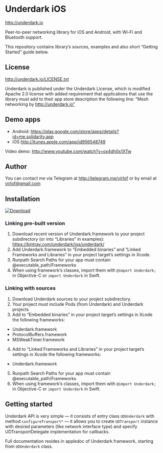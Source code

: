 # Underdark iOS
http://underdark.io

Peer-to-peer networking library for iOS and Android, with Wi-Fi and Bluetooth support.

This repository contains library’s sources, examples and also short “Getting Started” guide below.

## License
http://underdark.io/LICENSE.txt

Underdark is published under the Underdark License, which is modified Apache 2.0 license with added requirement that applications that use the library must add to their app store description the following line: “Mesh networking by http://underdark.io”

## Demo apps
* Android: https://play.google.com/store/apps/details?id=me.solidarity.app
* iOS http://itunes.apple.com/app/id956548749

Video demo: http://www.youtube.com/watch?v=ox4dh0s1XTw

## Author
You can contact me via Telegram at http://telegram.me/virlof or by email at virlof@gmail.com

## Installation
[ ![Download](https://api.bintray.com/packages/underdark/ios/underdark/images/download.svg) ](https://bintray.com/underdark/ios/underdark/_latestVersion)

### Linking pre-built version
1. Download recent version of Underdark.framework to your project subdirectory (or into “Libraries” in examples): https://bintray.com/underdark/ios/underdark/
2. Add Underdark.framework to “Embedded binaries” and “Linked Frameworks and Libraries” in your project target’s settings in Xcode.
3. Runpath Search Paths for your app must contain @executable_path/Frameworks
4. When using framework’s classes, import them with ```@import Underdark;``` in Objective-C or ```import Underdark``` in Swift.

### Linking with sources
1. Download Underdark sources to your project subdirectory.
2. Your project must include Pods (from Underdark) and Underdark projects
3. Add to “Embedded binaries” in your project target’s settings in Xcode the following frameworks: 
* Underdark.framework
* ProtocolBuffers.framework
* MSWeakTimer.framework
4. Add to “Linked Frameworks and Libraries” in your project target’s settings in Xcode the following frameworks:
* Underdark.framework
5. Runpath Search Paths for your app must contain @executable_path/Frameworks
6. When using framework’s classes, import them with ```@import Underdark;``` in Objective-C or ```import Underdark``` in Swift.

## Getting started
Underdark API is very simple — it consists of entry class `UDUnderdark` with method `configureTransport*` — it allows you to create `UDTransport` instance with desired parameters (like network interface type) and specify UDTransportDelegate implementation for callbacks.

Full documentation resides in appledoc of Underdark.framework, starting from `UDUnderdark` class.
